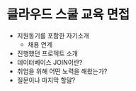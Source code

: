 # 클라우드 스쿨 교육 면접
- 지원동기를 포함한 자기소개
  - 채용 연계  
- 진행했던 프로젝트 소개
- 데이터베이스 JOIN이란?
- 취업을 위해 어떤 노력을 해왔는가?
- 질문이나 마지막 할말?
